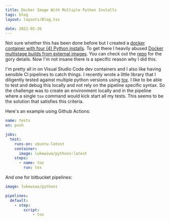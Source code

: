 ```yaml
---
title: Docker Image With Multiple Python Installs
tags: blog
layout: layouts/Blog.tsx

date: 2021-05-26
---
```


Not sure whether this has been done before but I created a [docker container with four (4) Python installs](https://hub.docker.com/r/lukewiwa/pythons). To get there I heavily abused [Docker multistage builds from external images](https://docs.docker.com/develop/develop-images/multistage-build/#use-an-external-image-as-a-stage). You can check out the [repo](https://github.com/lukewiwa/pythons) for the gory details. Now I'm not insane there is a specific reason why I did this.

<!--more-->

I'm pretty all in on Visual Studio Code dev containers and I also like having sensible CI pipelines to catch things. I recently wrote a little library that I diligently tested against multiple python versions using [tox](https://tox.readthedocs.io/en/latest/index.html). I like to be able to test and debug this locally and not rely on the pipeline specific syntax. So the challenge was to create an environment locally and in the pipeline where a single `tox` command would kick start all my tests. This seems to be the solution that satisfies this criteria.

Here's an example using Github Actions:

```yaml
name: tests
on: push

jobs:
  test:
    runs-on: ubuntu-latest
    container:
      image: lukewiwa/pythons:latest
    steps:
      - name: tox
        run: tox
```

And one for bitbucket pipelines:

```yaml
image: lukewiwa/pythons

pipelines:
  default:
    - step:
        script:
            - tox
```